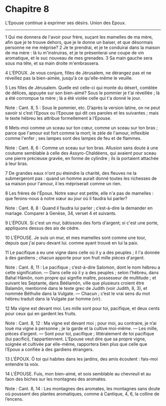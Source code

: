 # Chapitre 8

L’Epouse continue à exprimer ses désirs.
Union des Epoux.

***

1 Qui me donnera de l'avoir pour frère, suçant les mamelles de ma mère, afin que je te trouve dehors, que je le donne un baiser, et que désormais personne ne me méprise? 2 Je te prendrai, et je te conduirai dans la maison de ma mère : là tu m'instruiras, et je te présenterai une coupe de vin aromatique, et le suc nouveau de mes grenades. 3 Sa main gauche sera sous ma tête, et sa main droite m'embrassera.


4 L'ÉPOUX.
Je vous conjure, filles de Jérusalem, ne dérangez pas et ne réveillez pas la bien-aimée, jusqu'à ce qu'elle-même le veuille.


5 Les filles de Jérusalem.
Quelle est celle-ci qui monte du désert, comblée de délices, appuyée sur son bien-aimé? Sous le pommier je t'ai réveillée ; là a été corrompue ta mère ; là a été violée celle qui t'a donné le jour.

<span class="bible-note">Note : </span> Cant. 8, 5 : Sous le pommier, etc. D’après la version latine, on ne peut savoir si c’est l’Epoux ou l’Epouse qui dit ces paroles et les suivantes ; mais le texte hébreu les attribue formellement à l’Epouse.


6 Mets-moi comme un sceau sur ton cœur, comme un sceau sur ton bras ; parce que l'amour est fort comme la mort; le zèle de l'amour, inflexible comme l'enfer ; ses lampes sont des lampes de feu et de flammes.

<span class="bible-note">Note : </span> Cant. 8, 6 : Comme un sceau sur ton bras. Allusion sans doute à une coutume semblable à celle des Assyro-Chaldéens, qui avaient pour sceau une pierre précieuse gravée, en forme de cylindre ; ils la portaient attachée à leur bras.

7 De grandes eaux n'ont pu éteindre la charité, des fleuves ne la submergeront pas : quand un homme aurait donné toutes les richesses de sa maison pour l'amour, il les mépriserait comme un rien.


8 Les frères de l'Époux.
Notre sœur est petite, elle n'a pas de mamelles : que ferons-nous à notre sœur au jour où il faudra lui parler?

<span class="bible-note">Note : </span> Cant. 8, 8 : Quand il faudra lui parler ; c’est-à-dire la demander en mariage. Comparer à Genèse, 34, verset 4 et suivants.

9 L'ÉPOUX.
Si c'est un mur, bâtissons des forts d'argent; si c'est une porte, appliquons dessus des ais de cèdre.


10 L'ÉPOUSE.
Je suis un mur, et mes mamelles sont comme une tour, depuis que j'ai paru devant lui. comme ayant trouvé en lui la paix.


11 Le pacifique a eu une vigne dans celle où il y a des peuples ; il l'a donnée à des gardiens ; chacun apporte pour son fruit mille pièces d'argent.

<span class="bible-note">Note : </span> Cant. 8, 11 : Le pacifique ; c’est-à-dire Salomon, dont le nom hébreu a cette signification. ― Dans celle où il y a des peuples ; selon l’hébreu, dans Bahal Hâmôn, nom propre qui signifie maître, possesseur de multitude ; et suivant les Septante, dans Béélamôn, ville que plusieurs croient être Balamôn, mentionné dans le texte grec de Judith (voir Judith, 8, 3), et nommée Béthulie dans la Vulgate. ― Chacun ; c’est le vrai sens du mot hébreu traduit dans la Vulgate par homme (vir).


12 Ma vigne est devant moi. Les mille sont pour toi, pacifique, et deux cents pour ceux qui en gardent les fruits.

<span class="bible-note">Note : </span> Cant. 8, 12 : Ma vigne est devant moi ; pour moi, au contraire, je n’ai loué ma vigne à personne ; je la garde et la cultive moi-même. ― Les mille, pièces d’argent. ― Sont pour toi, pacifique ; littéralement de toi pacifique (tui pacifici), t’appartiennent. L’Epouse veut dire que sa propre vigne, soignée et cultivée par elle-même, rapportera bien plus que celle que l’Epoux a confiée à des gardiens étrangers.


13 L'ÉPOUX.
Ô toi qui habites dans les jardins, des amis écoutent : fais-moi entendre ta voix.


14 L'ÉPOUSE.
Fuis, mon bien-aimé, et sois semblable au chevreuil et au faon des biches sur les montagnes des aromates.

<span class="bible-note">Note : </span> Cant. 8, 14 : Les montagnes des aromates, les montagnes sans doute où poussent des plantes aromatiques, comme à Cantique, 4, 6, la colline de l’encens.
